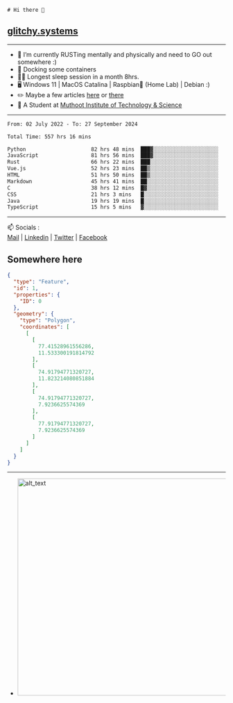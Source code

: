 ```
# Hi there 👋
```
## [glitchy.systems](https://glitchy.systems)
---

- 🌱 I’m currently RUSTing mentally and physically and need to GO out somewhere :)
- 🐋 Docking some containers
- 😶‍🌫️ Longest sleep session in a month 8hrs.
- 🖥️ Windows 11 | MacOS Catalina | Raspbian🥧 (Home Lab) | Debian :)
- ✏️ Maybe a few articles [here](https://medium.com/@advaithnarayanan8) or [there](https://medium.com/@advaithnarayanan8)
- 📑 A Student at [Muthoot Institute of Technology & Science](https://mgmits.ac.in/)



---

<!--START_SECTION:waka-->

```txt
From: 02 July 2022 - To: 27 September 2024

Total Time: 557 hrs 16 mins

Python                     82 hrs 48 mins  ███▓░░░░░░░░░░░░░░░░░░░░░   14.86 %
JavaScript                 81 hrs 56 mins  ███▓░░░░░░░░░░░░░░░░░░░░░   14.71 %
Rust                       66 hrs 22 mins  ███░░░░░░░░░░░░░░░░░░░░░░   11.91 %
Vue.js                     52 hrs 23 mins  ██▒░░░░░░░░░░░░░░░░░░░░░░   09.40 %
HTML                       51 hrs 50 mins  ██▒░░░░░░░░░░░░░░░░░░░░░░   09.30 %
Markdown                   45 hrs 41 mins  ██░░░░░░░░░░░░░░░░░░░░░░░   08.20 %
C                          38 hrs 12 mins  █▓░░░░░░░░░░░░░░░░░░░░░░░   06.86 %
CSS                        21 hrs 3 mins   █░░░░░░░░░░░░░░░░░░░░░░░░   03.78 %
Java                       19 hrs 19 mins  █░░░░░░░░░░░░░░░░░░░░░░░░   03.47 %
TypeScript                 15 hrs 5 mins   ▓░░░░░░░░░░░░░░░░░░░░░░░░   02.71 %
```

<!--END_SECTION:waka-->

---

📫 Socials :<br>
[Mail](mailto:advaith@glitchy.systems) | [Linkedin](https://www.linkedin.com/in/advaith-narayanan-a72152214/) | [Twitter](https://twitter.com/advaithnarayan) | [Facebook](https://screenmessage.com/qinq)

## Somewhere here

```geojson
{
  "type": "Feature",
  "id": 1,
  "properties": {
    "ID": 0
  },
  "geometry": {
    "type": "Polygon",
    "coordinates": [
      [
        [
          77.41528961556286,
          11.533300191814792
        ],
        [
          74.91794771320727,
          11.823214080851884
        ],
        [
          74.91794771320727,
          7.9236625574369
        ],
        [
          77.91794771320727,
          7.9236625574369
        ]
      ]
    ]
  }
}
```


--- 
- [<img alt="alt_text" width="500px" src="https://valid.x86.fr/cache/banner/xv24bv-6.png" />](https://valid.x86.fr/xv24bv)



